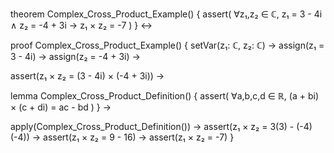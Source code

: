 theorem Complex_Cross_Product_Example() {
  assert(
    ∀z₁,z₂ ∈ ℂ, z₁ = 3 - 4i ∧ z₂ = -4 + 3i →
    z₁ × z₂ = -7
  )
} ↔

proof Complex_Cross_Product_Example() {
  setVar(z₁: ℂ, z₂: ℂ) →
  assign(z₁ = 3 - 4i) →
  assign(z₂ = -4 + 3i) →
  
  assert(z₁ × z₂ = (3 - 4i) × (-4 + 3i)) →
  
  lemma Complex_Cross_Product_Definition() {
    assert(
      ∀a,b,c,d ∈ ℝ, (a + bi) × (c + di) = ac - bd
    )
  } →
  
  apply(Complex_Cross_Product_Definition()) →
  assert(z₁ × z₂ = 3(3) - (-4)(-4)) →
  assert(z₁ × z₂ = 9 - 16) →
  assert(z₁ × z₂ = -7)
}